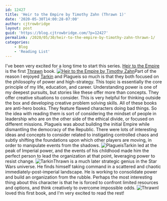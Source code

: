 ```yaml
---
id: 12427
title: 'Heir to the Empire by Timothy Zahn (Thrawn 1)'
date: '2020-05-30T14:00:28-07:00'
author: cjtrowbridge
layout: post
guid: 'https://blog.cjtrowbridge.com/?p=12427'
permalink: /2020/05/30/heir-to-the-empire-by-timothy-zahn-thrawn-1/
categories:
    - Blog
    - 'Reading List'
---
```


I've been very excited for a long time to start this series. [Heir to the Empire](https://amzn.to/2ZQfNIb) is the first [Thrawn](https://starwars.fandom.com/wiki/Mitth%27raw%27nuruodo) book. [![Heir to the Empire by Timothy Zahn](https://blog.cjtrowbridge.com/wp-content/uploads/2020/05/Heir-to-the-Empire-by-Timothy-Zahn-1-1.jpg)](https://amzn.to/2ZQfNIb)Part of the reason I enjoyed [Tarkin](https://blog.cjtrowbridge.com/2015/02/25/tarkin/) and Plagueis so much is that they both focused on the philosophy of power and high-strategy. This topic is essentially the core principle of my life, education, and career. Understanding power is one of my deepest pursuits, but stories like these offer more than concepts. They offer creative situations to consider. This is very helpful for thinking outside the box and developing creative problem solving skills. All of these books are anti-hero books. They feature flawed characters doing bad things. So the idea with reading them is sort of considering the mindset of people in leadership who are on the other side of the ethical divide, or focused on different missions. Plagueis was about building the initial Empire while dismantling the democracy of the Republic. There were lots of interesting ideas and concepts to consider related to instigating controlled chaos and subtly shifting the foundations upon which other players are moving, in order to manipulate events from the shadows. ![Plagueis](https://blog.cjtrowbridge.com/wp-content/uploads/2020/05/Plagueis-1-1.jpg)Tarkin led at the peak of Imperial power, and the events of his childhood made him the perfect person to lead the organization at that point, leveraging power to resist change. ![Tarkin](https://blog.cjtrowbridge.com/wp-content/uploads/2020/05/Tarkin-1-1.jpg)Thrawn is a much later strategic genius in the Star Wars universe. He finds himself taking command in a scattered and chaotic immediately-post-imperial landscape. He is working to consolidate power and build an organization from the rubble. Perhaps the most interesting thing about this character is that he is forced to confront limited resources and options, and think creatively to overcome impossible odds. ![Thrawn](https://blog.cjtrowbridge.com/wp-content/uploads/2020/05/Thrawn-1-1.png)I loved this first book, and I'm very excited to read the rest!